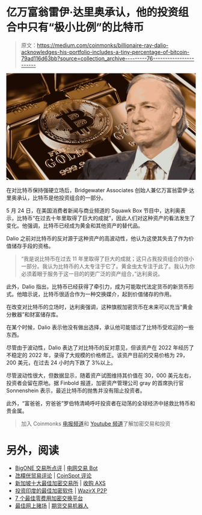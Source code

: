 # 亿万富翁雷伊·达里奥承认，他的投资组合中只有“极小比例”的比特币

> 原文：<https://medium.com/coinmonks/billionaire-ray-dalio-acknowledges-his-portfolio-includes-a-tiny-percentage-of-bitcoin-79ad116d63bb?source=collection_archive---------76----------------------->

![](img/3da76485d9bce9e78a754bd7f24897ff.png)

在对比特币保持强硬立场后，Bridgewater Associates 创始人兼亿万富翁雷伊·达里奥承认，比特币是他投资组合的一部分。

5 月 24 日，在美国消费者新闻与商业频道的 Squawk Box 节目中，达利奥表示，比特币“在过去十年里取得了巨大的成就”，因此人们对这种资产的看法发生了变化。他强调，比特币已经成为黄金和其他资产的替代品。

Dalio 之前对比特币的反对源于这种资产的高波动性，他认为这使其失去了作为价值储存手段的资格。

> “我是说比特币在过去 11 年里取得了巨大的成就；这只占我投资组合的很小一部分。我认为比特币的人太专注于它了。黄金虫太专注于此了。我认为你必须着眼于服务于这一目的的更广泛的资产组合，”达利奥说。

此外，Dalio 指出，比特币已经获得了牵引力，成为可能取代法定货币的新货币形式。他暗示说，比特币很适合作为一种交换媒介，起到价值储存的作用。

在改变对比特币的立场时，达利奥强调，这种旗舰加密货币在未来可以充当“黄金分散器”和财富储存库。

在某个时候，Dalio 表示他没有做出选择，承认他可能错过了比特币受欢迎的一些东西。

尽管由于波动性，Dalio 表达了对比特币的反对意见，但该资产在 2022 年经历了不稳定的 2022 年，录得了大规模的价格修正。该资产目前的交易价格为 29，200 美元，在过去 24 小时内下跌了 3%以上。

尽管波动性很大，但数据显示，随着资产试图维持其价值在 30，000 美元左右，投资者会留在原地。据 Finbold 报道，加密资产管理公司 gray 的首席执行官 Sonnenshein 表示，最近比特币的抛售并没有阻止投资者。

此外，“富爸爸，穷爸爸”罗伯特清崎呼吁投资者在动荡的全球经济中拯救比特币和贵金属。

> 加入 Coinmonks [电报频道](https://t.me/coincodecap)和 [Youtube 频道](https://www.youtube.com/c/coinmonks/videos)了解加密交易和投资

# 另外，阅读

*   [BigONE 交易所点评](/coinmonks/bigone-exchange-review-64705d85a1d4) | [电网交易 Bot](https://coincodecap.com/grid-trading)
*   [氹欞侊贸易评论](https://coincodecap.com/anny-trade-review) | [CoinSpot 评论](https://coincodecap.com/coinspot-review)
*   [新加坡十大最佳加密交易所](https://coincodecap.com/crypto-exchange-in-singapore) | [收购 AXS](https://coincodecap.com/buy-axs-token)
*   [投资印度的最佳加密软件](https://coincodecap.com/best-crypto-to-invest-in-india-in-2021) | [WazirX P2P](https://coincodecap.com/wazirx-p2p)
*   [7 个最佳零费用加密交换平台](https://coincodecap.com/zero-fee-crypto-exchanges)
*   [最佳网上赌场](https://coincodecap.com/best-online-casinos) | [期货交易机器人](/coinmonks/futures-trading-bots-5a282ccee3f5)
